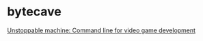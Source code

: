 # bytecave

[Unstoppable machine: Command line for video game development](https://github.com/itzjac/bytecave/tree/main/commands)
